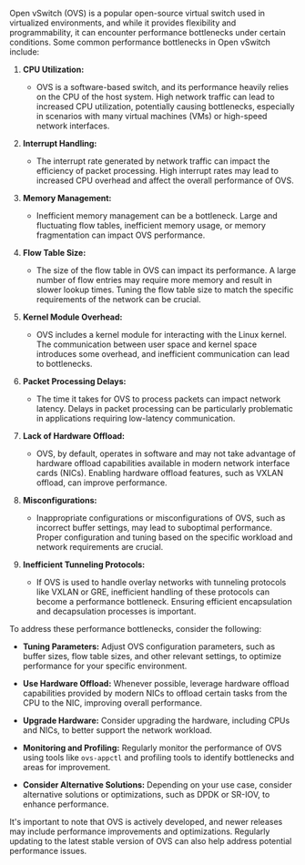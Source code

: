Open vSwitch (OVS) is a popular open-source virtual switch used in virtualized environments, and while it provides flexibility and programmability, it can encounter performance bottlenecks under certain conditions. Some common performance bottlenecks in Open vSwitch include:

1. **CPU Utilization:**
   - OVS is a software-based switch, and its performance heavily relies on the CPU of the host system. High network traffic can lead to increased CPU utilization, potentially causing bottlenecks, especially in scenarios with many virtual machines (VMs) or high-speed network interfaces.

2. **Interrupt Handling:**
   - The interrupt rate generated by network traffic can impact the efficiency of packet processing. High interrupt rates may lead to increased CPU overhead and affect the overall performance of OVS.

3. **Memory Management:**
   - Inefficient memory management can be a bottleneck. Large and fluctuating flow tables, inefficient memory usage, or memory fragmentation can impact OVS performance.

4. **Flow Table Size:**
   - The size of the flow table in OVS can impact its performance. A large number of flow entries may require more memory and result in slower lookup times. Tuning the flow table size to match the specific requirements of the network can be crucial.

5. **Kernel Module Overhead:**
   - OVS includes a kernel module for interacting with the Linux kernel. The communication between user space and kernel space introduces some overhead, and inefficient communication can lead to bottlenecks.

6. **Packet Processing Delays:**
   - The time it takes for OVS to process packets can impact network latency. Delays in packet processing can be particularly problematic in applications requiring low-latency communication.

7. **Lack of Hardware Offload:**
   - OVS, by default, operates in software and may not take advantage of hardware offload capabilities available in modern network interface cards (NICs). Enabling hardware offload features, such as VXLAN offload, can improve performance.

8. **Misconfigurations:**
   - Inappropriate configurations or misconfigurations of OVS, such as incorrect buffer settings, may lead to suboptimal performance. Proper configuration and tuning based on the specific workload and network requirements are crucial.

9. **Inefficient Tunneling Protocols:**
   - If OVS is used to handle overlay networks with tunneling protocols like VXLAN or GRE, inefficient handling of these protocols can become a performance bottleneck. Ensuring efficient encapsulation and decapsulation processes is important.

To address these performance bottlenecks, consider the following:

- **Tuning Parameters:** Adjust OVS configuration parameters, such as buffer sizes, flow table sizes, and other relevant settings, to optimize performance for your specific environment.

- **Use Hardware Offload:** Whenever possible, leverage hardware offload capabilities provided by modern NICs to offload certain tasks from the CPU to the NIC, improving overall performance.

- **Upgrade Hardware:** Consider upgrading the hardware, including CPUs and NICs, to better support the network workload.

- **Monitoring and Profiling:** Regularly monitor the performance of OVS using tools like `ovs-appctl` and profiling tools to identify bottlenecks and areas for improvement.

- **Consider Alternative Solutions:** Depending on your use case, consider alternative solutions or optimizations, such as DPDK or SR-IOV, to enhance performance.

It's important to note that OVS is actively developed, and newer releases may include performance improvements and optimizations. Regularly updating to the latest stable version of OVS can also help address potential performance issues.

